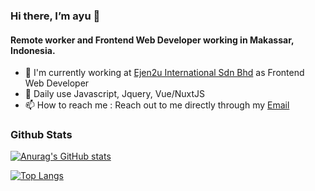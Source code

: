 <h3>Hi there, I’m ayu 👋 </h3>
<h4>Remote worker and Frontend Web Developer working in Makassar, Indonesia.</h4>


- 🏢 I'm currently working at <a href="https://ejen2u.com">Ejen2u International Sdn Bhd</a> as Frontend Web Developer
- 🌱 Daily use Javascript, Jquery, Vue/NuxtJS
- 📫 How to reach me : Reach out to me directly through my <a href="mailto:ayut.ramadhan@gmail.com">Email</a>

<h3>Github Stats</h3>

[![Anurag's GitHub stats](https://github-readme-stats.vercel.app/api?username=ayuramadhann)](https://github.com/anuraghazra/github-readme-stats)


[![Top Langs](https://github-readme-stats.vercel.app/api/top-langs/?username=ayuramadhann)](https://github.com/anuraghazra/github-readme-stats)
<!---
ayuramadhann/ayuramadhann is a ✨ special ✨ repository because its `README.md` (this file) appears on your GitHub profile.
You can click the Preview link to take a look at your changes.
--->
